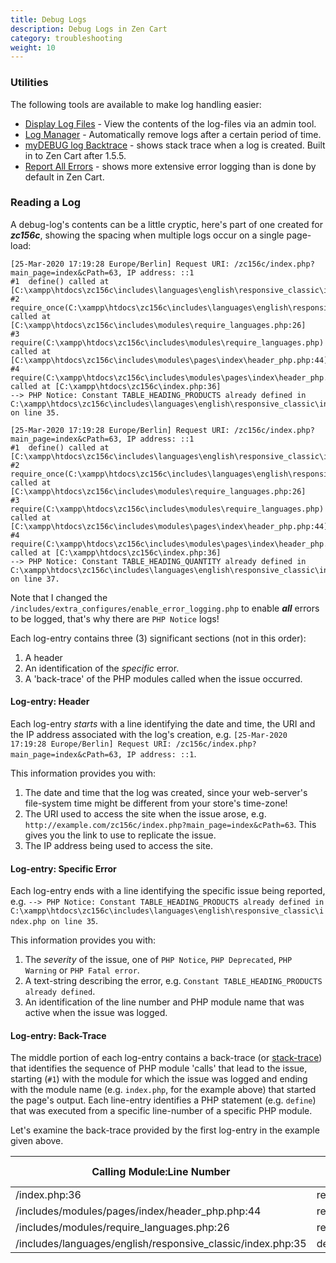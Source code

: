 ```yaml
---
title: Debug Logs 
description: Debug Logs in Zen Cart 
category: troubleshooting
weight: 10
---
```


### Utilities
The following tools are available to make log handling easier:

- [Display Log Files](https://www.zen-cart.com/downloads.php?do=file&id=1583) - View the contents of the log-files via an admin tool.
- [Log Manager](https://www.zen-cart.com/downloads.php?do=file&id=2123) - Automatically remove logs after a certain period of time.
- [myDEBUG log Backtrace](https://www.zen-cart.com/downloads.php?do=file&id=1879) - shows stack trace when a log is created. Built in to Zen Cart after 1.5.5. 
- [Report All Errors](https://www.zen-cart.com/downloads.php?do=file&id=1792) - shows more extensive error logging than is done by default in Zen Cart. 

### Reading a Log

A debug-log's contents can be a little cryptic, here's part of one created for ***zc156c***, showing the spacing when multiple logs occur on a single page-load:

```
[25-Mar-2020 17:19:28 Europe/Berlin] Request URI: /zc156c/index.php?main_page=index&cPath=63, IP address: ::1
#1  define() called at [C:\xampp\htdocs\zc156c\includes\languages\english\responsive_classic\index.php:35]
#2  require_once(C:\xampp\htdocs\zc156c\includes\languages\english\responsive_classic\index.php) called at [C:\xampp\htdocs\zc156c\includes\modules\require_languages.php:26]
#3  require(C:\xampp\htdocs\zc156c\includes\modules\require_languages.php) called at [C:\xampp\htdocs\zc156c\includes\modules\pages\index\header_php.php:44]
#4  require(C:\xampp\htdocs\zc156c\includes\modules\pages\index\header_php.php) called at [C:\xampp\htdocs\zc156c\index.php:36]
--> PHP Notice: Constant TABLE_HEADING_PRODUCTS already defined in C:\xampp\htdocs\zc156c\includes\languages\english\responsive_classic\index.php on line 35.

[25-Mar-2020 17:19:28 Europe/Berlin] Request URI: /zc156c/index.php?main_page=index&cPath=63, IP address: ::1
#1  define() called at [C:\xampp\htdocs\zc156c\includes\languages\english\responsive_classic\index.php:37]
#2  require_once(C:\xampp\htdocs\zc156c\includes\languages\english\responsive_classic\index.php) called at [C:\xampp\htdocs\zc156c\includes\modules\require_languages.php:26]
#3  require(C:\xampp\htdocs\zc156c\includes\modules\require_languages.php) called at [C:\xampp\htdocs\zc156c\includes\modules\pages\index\header_php.php:44]
#4  require(C:\xampp\htdocs\zc156c\includes\modules\pages\index\header_php.php) called at [C:\xampp\htdocs\zc156c\index.php:36]
--> PHP Notice: Constant TABLE_HEADING_QUANTITY already defined in C:\xampp\htdocs\zc156c\includes\languages\english\responsive_classic\index.php on line 37.
```

Note that I changed the `/includes/extra_configures/enable_error_logging.php` to enable ***all*** errors to be logged, that's why there are `PHP Notice` logs!

Each log-entry contains three (3) significant sections (not in this order):

1. A header
2. An identification of the _specific_ error.
3. A 'back-trace' of the PHP modules called when the issue occurred.

#### Log-entry: Header

Each log-entry *starts* with a line identifying the date and time, the URI and the IP address associated with the log's creation, e.g. `[25-Mar-2020 17:19:28 Europe/Berlin] Request URI: /zc156c/index.php?main_page=index&cPath=63, IP address: ::1`.

This information provides you with:

1. The date and time that the log was created, since your web-server's file-system time might be different from your store's time-zone!
2. The URI used to access the site when the issue arose, e.g. `http://example.com/zc156c/index.php?main_page=index&cPath=63`.  This gives you the link to use to replicate the issue.
3. The IP address being used to access the site.  

#### Log-entry: Specific Error

Each log-entry ends with a line identifying the specific issue being reported, e.g. `--> PHP Notice: Constant TABLE_HEADING_PRODUCTS already defined in C:\xampp\htdocs\zc156c\includes\languages\english\responsive_classic\index.php on line 35`.

This information provides you with:

1. The _severity_ of the issue, one of `PHP Notice`, `PHP Deprecated`, `PHP Warning` or `PHP Fatal error`.
2. A text-string describing the error, e.g. `Constant TABLE_HEADING_PRODUCTS already defined`.
3. An identification of the line number and PHP module name that was active when the issue was logged.

#### Log-entry: Back-Trace

The middle portion of each log-entry contains a back-trace (or [stack-trace](https://en.wikipedia.org/wiki/Stack_trace)) that identifies the sequence of PHP module 'calls' that lead to the issue, starting (`#1`) with the module for which the issue was logged and ending with the module name (e.g. `index.php`, for the example above) that started the page's output.  Each line-entry identifies a PHP statement (e.g. `define`) that was executed from a specific line-number of a specific PHP module.

Let's examine the back-trace provided by the first log-entry in the example given above.

| Calling Module:Line Number                                  | PHP Function |
| ----------------------------------------------------------- | ------------ |
| /index.php:36                                               | require      |
| /includes/modules/pages/index/header_php.php:44             | require      |
| /includes/modules/require_languages.php:26                  | require_once |
| /includes/languages/english/responsive_classic/index.php:35 | define       |

